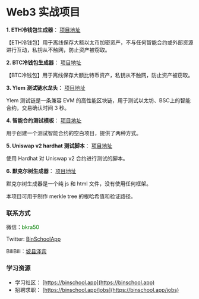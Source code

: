 # Web3 实战项目

**1. ETH冷钱包生成器**： [项目地址](https://github.com/binschoolapp/web3/tree/main/cold-wallet-eth)

【ETH冷钱包】用于离线保存大额以太币加密资产，不与任何智能合约或外部资源进行互动，私钥从不触网，防止资产被窃取。

**2. BTC冷钱包生成器**： [项目地址](https://github.com/binschoolapp/web3/tree/main/cold-wallet-btc)

【BTC冷钱包】用于离线保存大额比特币资产，私钥从不触网，防止资产被窃取。

**3. Ylem 测试链水龙头**： [项目地址](https://github.com/binschoolapp/web3/tree/main/faucet)

Ylem 测试链是一条兼容 EVM 的高性能区块链，用于测试以太坊、BSC上的智能合约，交易确认时间 3 秒。

**4. 智能合约测试模板**： [项目地址](https://github.com/binschoolapp/web3/tree/main/empty-template)

用于创建一个测试智能合约的空白项目，提供了两种方式。

**5. Uniswap v2 hardhat 测试脚本**： [项目地址](https://github.com/binschoolapp/web3/tree/main/uniswap)

使用 Hardhat 对 Uniswap v2 合约进行测试的脚本。

**6. 默克尔树生成器**： [项目地址](https://github.com/binschoolapp/web3/tree/main/merkle)

默克尔树生成器是一个纯 js 和 html 文件，没有使用任何框架。

本项目可用于制作 merkle tree 的根哈希值和验证路径。

### 联系方式

微信：<span style="color:green;">bkra50</span>

Twitter: [BinSchoolApp](https://twitter.com/BinSchoolApp)

BiliBili：[坡县泽宾](https://space.bilibili.com/2112923943)

### 学习资源

- 学习社区： [https://binschool.app](https://binschool.app)
- 招聘求职： [https://binschool.app/jobs](https://binschool.app/jobs)

